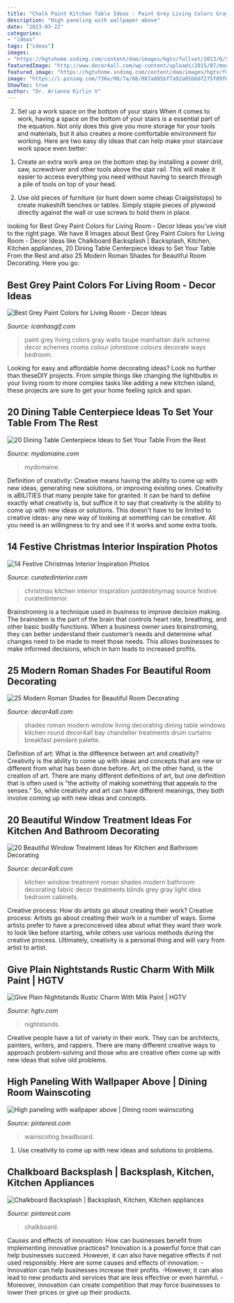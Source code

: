 ```yaml
---
title: "Chalk Paint Kitchen Table Ideas : Paint Grey Living Colors Gray Walls Taupe Manhattan Dark Scheme Decor Schemes Rooms Colour Johnstone Colours Decorate Ways Bedroom"
description: "High paneling with wallpaper above"
date: "2023-03-22"
categories:
- "ideas"
tags: ["ideas"]
images:
- "https://hgtvhome.sndimg.com/content/dam/images/hgtv/fullset/2013/6/5/0/original_Marian-Parsons-milk-paint-traditional-nightstands-beauty1_v.jpg.rend.hgtvcom.616.822.suffix/1400979164696.jpeg"
featuredImage: "http://www.decor4all.com/wp-content/uploads/2015/07/modern-kitchen-decor-roman-shades-window-treatment-ideas-7.jpg"
featured_image: "https://hgtvhome.sndimg.com/content/dam/images/hgtv/fullset/2013/6/5/0/original_Marian-Parsons-milk-paint-traditional-nightstands-beauty1_v.jpg.rend.hgtvcom.616.822.suffix/1400979164696.jpeg"
image: "https://i.pinimg.com/736x/08/7a/88/087a885bf7a92a05bb6f275f89f6cb2a.jpg"
ShowToc: true
author: "Dr. Arianna Kirlin V"
---
```



2) Set up a work space on the bottom of your stairs
When it comes to work, having a space on the bottom of your stairs is a essential part of the equation. Not only does this give you more storage for your tools and materials, but it also creates a more comfortable environment for working. Here are two easy diy ideas that can help make your staircase work space even better:
1. Create an extra work area on the bottom step by installing a power drill, saw, screwdriver and other tools above the stair rail. This will make it easier to access everything you need without having to search through a pile of tools on top of your head.

2. Use old pieces of furniture (or hunt down some cheap Craigslistops) to create makeshift benches or tables. Simply staple pieces of plywood directly against the wall or use screws to hold them in place.

	

		
looking for Best Grey Paint Colors for Living Room - Decor Ideas you've visit to the right page. We have 8 Images about Best Grey Paint Colors for Living Room - Decor Ideas like Chalkboard Backsplash | Backsplash, Kitchen, Kitchen appliances, 20 Dining Table Centerpiece Ideas to Set Your Table From the Rest and also 25 Modern Roman Shades for Beautiful Room Decorating. Here you go:
		
    
## Best Grey Paint Colors For Living Room - Decor Ideas

<img loading=lazy src="https://www.icanhasgif.com/wp-content/uploads/2016/02/Best-Grey-Paint-Colors-for-Living-Room.jpg" onerror="this.onerror=null;this.src='https://tse4.mm.bing.net/th?id=OIP.lWyCTmqVP-OZCYxx_lTONgHaFj&amp;pid=15.1';" alt="Best Grey Paint Colors for Living Room - Decor Ideas">

_Source: icanhasgif.com_

>paint grey living colors gray walls taupe manhattan dark scheme decor schemes rooms colour johnstone colours decorate ways bedroom. 

	

Looking for easy and affordable home decorating ideas? Look no further than theseDIY projects. From simple things like changing the lightbulbs in your living room to more complex tasks like adding a new kitchen island, these projects are sure to get your home feeling spick and span.

    
## 20 Dining Table Centerpiece Ideas To Set Your Table From The Rest

<img loading=lazy src="https://www.mydomaine.com/thmb/wHPqQXreZFTZKEIoNvRT0h1Olrc=/1500x2250/filters:fill(auto,1)/springtablescape-15-3b0a1be2b720446c81a87ae4b254623e.jpeg" onerror="this.onerror=null;this.src='https://tse4.mm.bing.net/th?id=OIP.E-eijhTBw3Ghz9CuEca1xAHaLH&amp;pid=15.1';" alt="20 Dining Table Centerpiece Ideas to Set Your Table From the Rest">

_Source: mydomaine.com_

>mydomaine. 

	

Definition of creativity: Creative means having the ability to come up with new ideas, generating new solutions, or improving existing ones.
Creativity is aBILITIES that many people take for granted. It can be hard to define exactly what creativity is, but suffice it to say that creativity is the ability to come up with new ideas or solutions. This doesn't have to be limited to creative ideas- any new way of looking at something can be creative. All you need is an willingness to try and see if it works and some extra tools.

    
## 14 Festive Christmas Interior Inspiration Photos

<img loading=lazy src="http://curatedinterior.com/wp-content/uploads/2016/12/Christmas-Kitchen-via-justdestinymag.com_.jpg" onerror="this.onerror=null;this.src='https://tse3.mm.bing.net/th?id=OIP.VVsx87tmMXrKJydsKdRQOAHaLH&amp;pid=15.1';" alt="14 Festive Christmas Interior Inspiration Photos">

_Source: curatedinterior.com_

>christmas kitchen interior inspiration justdestinymag source festive curatedinterior. 

	

Brainstroming is a technique used in business to improve decision making. The brainstem is the part of the brain that controls heart rate, breathing, and other basic bodily functions. When a business owner uses brainstroming, they can better understand their customer’s needs and determine what changes need to be made to meet those needs. This allows businesses to make informed decisions, which in turn leads to increased profits.

    
## 25 Modern Roman Shades For Beautiful Room Decorating

<img loading=lazy src="http://www.decor4all.com/wp-content/uploads/2015/07/modern-decor-ideas-roman-shades-window-coverings-17.jpg" onerror="this.onerror=null;this.src='https://tse2.mm.bing.net/th?id=OIP.ILn8EhnDenmlW9yOMhGWtQHaJ3&amp;pid=15.1';" alt="25 Modern Roman Shades for Beautiful Room Decorating">

_Source: decor4all.com_

>shades roman modern window living decorating dining table windows kitchen round decor4all bay chandelier treatments drum curtains breakfast pendant palette. 

	

Definition of art: What is the difference between art and creativity?
Creativity is the ability to come up with ideas and concepts that are new or different from what has been done before. Art, on the other hand, is the creation of art. There are many different definitions of art, but one definition that is often used is "the activity of making something that appeals to the senses." So, while creativity and art can have different meanings, they both involve coming up with new ideas and concepts.

    
## 20 Beautiful Window Treatment Ideas For Kitchen And Bathroom Decorating

<img loading=lazy src="http://www.decor4all.com/wp-content/uploads/2015/07/modern-kitchen-decor-roman-shades-window-treatment-ideas-7.jpg" onerror="this.onerror=null;this.src='https://tse3.mm.bing.net/th?id=OIP.Vw0JFy0Sa__ciFjNRouHyQAAAA&amp;pid=15.1';" alt="20 Beautiful Window Treatment Ideas for Kitchen and Bathroom Decorating">

_Source: decor4all.com_

>kitchen window treatment roman shades modern bathroom decorating fabric decor treatments blinds grey gray light idea bedroom cabinets. 

	

Creative process: How do artists go about creating their work?
Creative process: Artists go about creating their work in a number of ways. Some artists prefer to have a preconceived idea about what they want their work to look like before starting, while others use various methods during the creative process. Ultimately, creativity is a personal thing and will vary from artist to artist.

    
## Give Plain Nightstands Rustic Charm With Milk Paint | HGTV

<img loading=lazy src="https://hgtvhome.sndimg.com/content/dam/images/hgtv/fullset/2013/6/5/0/original_Marian-Parsons-milk-paint-traditional-nightstands-beauty1_v.jpg.rend.hgtvcom.616.822.suffix/1400979164696.jpeg" onerror="this.onerror=null;this.src='https://tse3.mm.bing.net/th?id=OIP.0zq_xjOvKARDhmrKYKqMSAHaJ4&amp;pid=15.1';" alt="Give Plain Nightstands Rustic Charm With Milk Paint | HGTV">

_Source: hgtv.com_

>nightstands. 

	

Creative people have a lot of variety in their work. They can be architects, painters, writers, and rappers. There are many different creative ways to approach problem-solving and those who are creative often come up with new ideas that solve old problems.

    
## High Paneling With Wallpaper Above | Dining Room Wainscoting

<img loading=lazy src="https://i.pinimg.com/736x/b0/55/66/b055664cf027f7c7974c28a638810a8b.jpg" onerror="this.onerror=null;this.src='https://tse3.mm.bing.net/th?id=OIP.SIYzLdTyABwObZ_XDB8bjgHaKI&amp;pid=15.1';" alt="High paneling with wallpaper above | Dining room wainscoting">

_Source: pinterest.com_

>wainscoting beadboard. 

	

1. Use creativity to come up with new ideas and solutions to problems.

    
## Chalkboard Backsplash | Backsplash, Kitchen, Kitchen Appliances

<img loading=lazy src="https://i.pinimg.com/736x/08/7a/88/087a885bf7a92a05bb6f275f89f6cb2a.jpg" onerror="this.onerror=null;this.src='https://tse1.mm.bing.net/th?id=OIP.Y4hm-FIPchdhXPEQjCxgIgHaMF&amp;pid=15.1';" alt="Chalkboard Backsplash | Backsplash, Kitchen, Kitchen appliances">

_Source: pinterest.com_

>chalkboard. 

	

Causes and effects of innovation: How can businesses benefit from implementing innovative practices?
Innovation is a powerful force that can help businesses succeed. However, it can also have negative effects if not used responsibly. Here are some causes and effects of innovation: 
-Innovation can help businesses increase their profits.
-However, it can also lead to new products and services that are less effective or even harmful.
-Moreover, innovation can create competition that may force businesses to lower their prices or give up their products.

